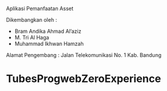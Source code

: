 Aplikasi Pemanfaatan Asset

Dikembangkan oleh : 
  - Bram Andika Ahmad Al’aziz 
  - M. Tri Al Haga
  - Muhammad Ikhwan Hamzah
  
Alamat Pengembang : Jalan Telekomunikasi No. 1 Kab. Bandung 


# TubesProgwebZeroExperience
